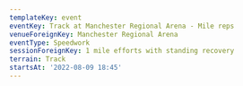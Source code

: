 ```yaml
---
templateKey: event
eventKey: Track at Manchester Regional Arena - Mile reps
venueForeignKey: Manchester Regional Arena
eventType: Speedwork
sessionForeignKey: 1 mile efforts with standing recovery
terrain: Track
startsAt: '2022-08-09 18:45'
---
```

